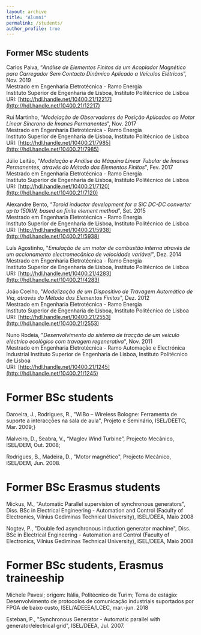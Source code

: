 ```yaml
---
layout: archive
title: "Alumni"
permalink: /students/
author_profile: true
---
```



## Former MSc students

Carlos Paiva, “_Análise de Elementos Finitos de um Acoplador Magnético para Carregador Sem Contacto Dinâmico Aplicado a Veículos Elétricos_”, Nov. 2019\
Mestrado em Engenharia Eletrotécnica - Ramo Energia\
Instituto Superior de Engenharia de Lisboa, Instituto Politécnico de Lisboa\
URI: [http://hdl.handle.net/10400.21/12217](http://hdl.handle.net/10400.21/12217)

Rui Martinho, “_Modelação de Observadores de Posição Aplicados ao Motor Linear Síncrono de Ímanes Permanentes_”, Nov. 2017\
Mestrado em Engenharia Eletrotécnica - Ramo Energia\
Instituto Superior de Engenharia de Lisboa, Instituto Politécnico de Lisboa\
URI: [http://hdl.handle.net/10400.21/7985](http://hdl.handle.net/10400.21/7985)

Júlio Leitão, "_Modelação e Análise da Máquina Linear Tubular de Ímanes Permanentes, através do Método dos Elementos Finitos_", Fev. 2017\
Mestrado em Engenharia Eletrotécnica - Ramo Energia\
Instituto Superior de Engenharia de Lisboa, Instituto Politécnico de Lisboa\
URI: [http://hdl.handle.net/10400.21/7120](http://hdl.handle.net/10400.21/7120)

Alexandre Bento, “_Toroid inductor development for a SiC DC-DC converter up to 150kW, based on finite element method_”, Set. 2015\
Mestrado em Engenharia Eletrotécnica - Ramo Energia\
Instituto Superior de Engenharia de Lisboa, Instituto Politécnico de Lisboa\
URI: [http://hdl.handle.net/10400.21/5938](http://hdl.handle.net/10400.21/5938)

Luís Agostinho, "_Emulação de um motor de combustão interna através de um accionamento electromecânico de velocidade variável_", Dez. 2014\
Mestrado em Engenharia Eletrotécnica - Ramo Energia\
Instituto Superior de Engenharia de Lisboa, Instituto Politécnico de Lisboa\
URI: [http://hdl.handle.net/10400.21/4283](http://hdl.handle.net/10400.21/4283)

João Coelho, "_Modelização de um Dispositivo de Travagem Automático de Via, através do Método dos Elementos Finitos_", Dez. 2012\
Mestrado em Engenharia Eletrotécnica - Ramo Energia\
Instituto Superior de Engenharia de Lisboa, Instituto Politécnico de Lisboa\
URI: [http://hdl.handle.net/10400.21/2553](http://hdl.handle.net/10400.21/2553)

Nuno Rodeia, "_Desenvolvimento do sistema de tracção de um veículo eléctrico ecológico com travagem regenerativa_", Nov. 2011\
Mestrado em Engenharia Eletrotécnica - Ramo Automação e Electrónica Industrial
Instituto Superior de Engenharia de Lisboa, Instituto Politécnico de Lisboa\
URI: [http://hdl.handle.net/10400.21/1245](http://hdl.handle.net/10400.21/1245)


# Former BSc students
Daroeira, J., Rodrigues, R., "WiBo – Wireless Bologne: Ferramenta de suporte a interacções na sala de aula", Projeto e Seminário, ISEL/DEETC, Mar. 2009;}

Malveiro, D., Seabra, V., “Maglev Wind Turbine”, Projecto Mecânico, ISEL/DEM, Out. 2008;

Rodrigues, B., Madeira, D., "Motor magnético", Projecto Mecânico, ISEL/DEM, Jun. 2008.


# Former BSc Erasmus students
Mickus, M., "Automatic Parallel supervision of synchronous generators", Diss. BSc in Electrical Engineering - Automation and Control (Faculty of Electronics, Vilnius Gediminas Technical University), ISEL/DEEA, Maio 2008

Nogtev, P., "Double fed asynchronous induction generator machine", Diss. BSc in Electrical Engineering - Automation and Control (Faculty of Electronics, Vilnius Gediminas Technical University), ISEL/DEEA, Maio 2008

# Former BSc students, Erasmus traineeship
Michele Pavesi; origem: Itália, Politécnico de Turim; Tema de estágio: Desenvolvimento de protocolos de comunicação industriais suportados por FPGA de baixo custo, ISEL/ADEEEA/LCEC, mar.-jun. 2018

Esteban, P., "Synchronous Generator - Automatic parallel with generator/electrical grid", ISEL/DEEA, Jul. 2007.



